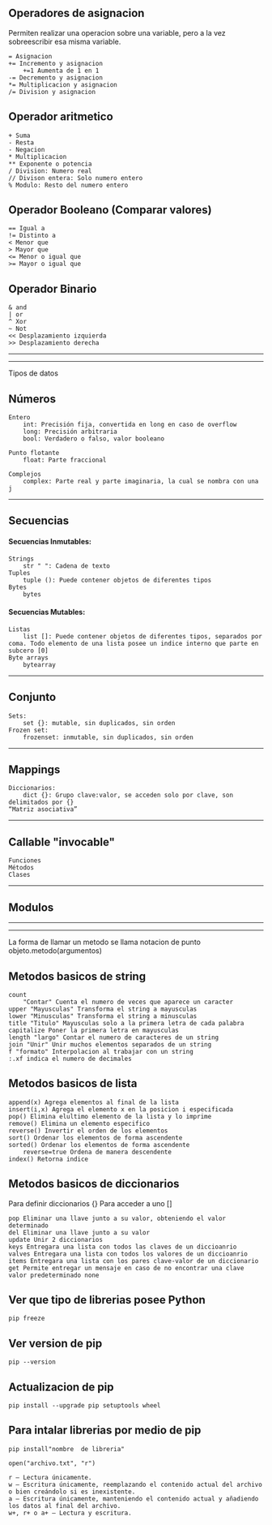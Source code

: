 ## Operadores de asignacion
Permiten realizar una operacion sobre una variable, pero a la vez sobreescribir esa misma variable.

    = Asignacion
    += Incremento y asignacion
    	+=1 Aumenta de 1 en 1
    -= Decremento y asignacion
    *= Multiplicacion y asignacion
    /= Division y asignacion

## Operador aritmetico
    + Suma
    - Resta
    - Negacion
    * Multiplicacion
    ** Exponente o potencia
    / Division: Numero real
    // Divison entera: Solo numero entero
    % Modulo: Resto del numero entero

## Operador Booleano (Comparar valores)
    == Igual a
    != Distinto a
    < Menor que
    > Mayor que
    <= Menor o igual que
    >= Mayor o igual que

## Operador Binario
    & and
    | or
    ^ Xor
    ~ Not
    << Desplazamiento izquierda
    >> Desplazamiento derecha 


-----------------------------------------------------------------------------------------------------------------
-----------------------------------------------------------------------------------------------------------------

Tipos de datos

## Números
	Entero
		int: Precisión fija, convertida en long en caso de overflow
		long: Precisión arbitraria
		bool: Verdadero o falso, valor booleano
	
	Punto flotante
		float: Parte fraccional

	Complejos
		complex: Parte real y parte imaginaria, la cual se nombra con una j
-----------------------------------------------------------------------------------------------------------------
## Secuencias
#### Secuencias Inmutables:
	Strings
		str " ": Cadena de texto
	Tuples
		tuple (): Puede contener objetos de diferentes tipos
	Bytes
		bytes
#### Secuencias Mutables:
	Listas 
		list []: Puede contener objetos de diferentes tipos, separados por coma. Todo elemento de una lista posee un indice interno que parte en subcero [0]
	Byte arrays
		bytearray
-----------------------------------------------------------------------------------------------------------------
## Conjunto
	Sets:
		set {}: mutable, sin duplicados, sin orden
	Frozen set:
		frozenset: inmutable, sin duplicados, sin orden
-----------------------------------------------------------------------------------------------------------------
## Mappings
	Diccionarios:
		dict {}: Grupo clave:valor, se acceden solo por clave, son delimitados por {}
	“Matriz asociativa”
-----------------------------------------------------------------------------------------------------------------
## Callable "invocable"
	Funciones
	Métodos
	Clases
-----------------------------------------------------------------------------------------------------------------
## Modulos

-----------------------------------------------------------------------------------------------------------------
-----------------------------------------------------------------------------------------------------------------
La forma de llamar un metodo se llama notacion de punto
	objeto.metodo(argumentos)

## Metodos basicos de string

    count
        "Contar" Cuenta el numero de veces que aparece un caracter
    upper "Mayusculas" Transforma el string a mayusculas
    lower "Minusculas" Transforma el string a minusculas
    title "Titulo" Mayusculas solo a la primera letra de cada palabra
    capitalize Poner la primera letra en mayusculas
    length "largo" Contar el numero de caracteres de un string
    join "Unir" Unir muchos elementos separados de un string
    f "formato" Interpolacion al trabajar con un string
    :.xf indica el numero de decimales

## Metodos basicos de lista

    append(x) Agrega elementos al final de la lista
    insert(i,x) Agrega el elemento x en la posicion i especificada
    pop() Elimina elultimo elemento de la lista y lo imprime
    remove() Elimina un elemento especifico
    reverse() Invertir el orden de los elementos
    sort() Ordenar los elementos de forma ascendente
    sorted() Ordenar los elementos de forma ascendente
    	reverse=true Ordena de manera descendente
    index() Retorna indice

## Metodos basicos de diccionarios
Para definir diccionarios {}
Para acceder a uno []

    pop Eliminar una llave junto a su valor, obteniendo el valor determinado
    del Eliminar una llave junto a su valor
    update Unir 2 diccionarios
    keys Entregara una lista con todos las claves de un diccioanrio
    valves Entregara una lista con todos los valores de un diccioanrio
    items Entregara una lista con los pares clave-valor de un diccionario
    get Permite entregar un mensaje en caso de no encontrar una clave valor predeterminado none

## Ver que tipo de librerias posee Python
    pip freeze
## Ver version de pip
    pip --version
## Actualizacion de pip 
    pip install --upgrade pip setuptools wheel
## Para intalar librerias por medio de pip
    pip install"nombre  de libreria"
  
    open("archivo.txt", "r")
    
    r – Lectura únicamente.
    w – Escritura únicamente, reemplazando el contenido actual del archivo o bien creándolo si es inexistente.
    a – Escritura únicamente, manteniendo el contenido actual y añadiendo los datos al final del archivo.
    w+, r+ o a+ – Lectura y escritura.